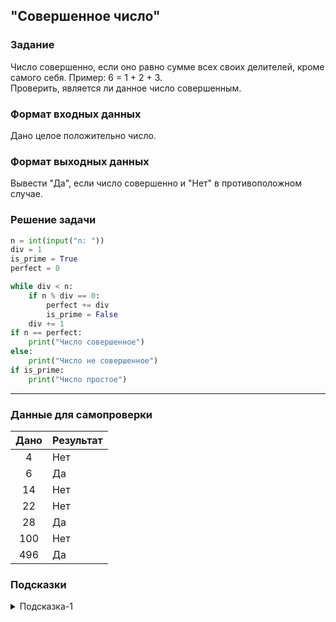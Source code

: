 ## "Совершенное число"

### Задание

Число совершенно, если оно равно сумме всех своих делителей, кроме самого себя. Пример: 6 = 1 + 2 + 3. \
Проверить, является ли данное число совершенным.

### Формат входных данных

Дано целое положительно число.

### Формат выходных данных

Вывести "Да", если число совершенно и "Нет" в противоположном случае.

### Решение задачи

```python
n = int(input("n: "))
div = 1
is_prime = True
perfect = 0

while div < n:
    if n % div == 0:
        perfect += div
        is_prime = False
    div += 1
if n == perfect:
    print("Число совершенное")
else:
    print("Число не совершенное")
if is_prime:
    print("Число простое")
```

---

### Данные для самопроверки

| Дано | Результат |
| :---: | --- |
|    4    | Нет |
|    6    | Да  |
|    14    | Нет |
|    22    | Нет |
|    28    | Да  |
|    100    | Нет  |
|    496   | Да  |
### Подсказки

<details>
<summary>Подсказка-1</summary>
Воспользуйтесь решение предыдущей задачи "Делители числа" и найдите их сумму.
</details>
